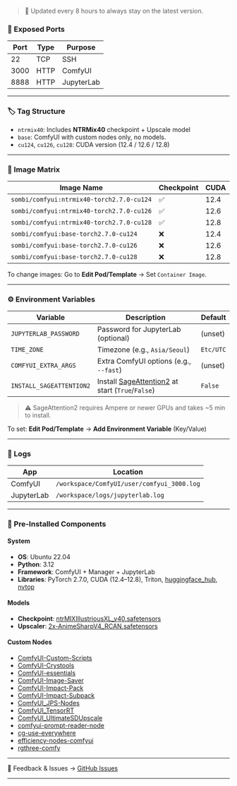 > 🔄 Updated every 8 hours to always stay on the latest version.

### 🔌 Exposed Ports

| Port | Type | Purpose    |
| ---- | ---- | ---------- |
| 22   | TCP  | SSH        |
| 3000 | HTTP | ComfyUI    |
| 8888 | HTTP | JupyterLab |

---

### 🏷️ Tag Structure

* `ntrmix40`: Includes **NTRMix40** checkpoint + Upscale model
* `base`: ComfyUI with custom nodes only, no models.
* `cu124`, `cu126`, `cu128`: CUDA version (12.4 / 12.6 / 12.8)

---

### 🧱 Image Matrix

| Image Name                  | Checkpoint | CUDA |
| --------------------------- | ---------- | ---- |
| `sombi/comfyui:ntrmix40-torch2.7.0-cu124` | ✅          | 12.4 |
| `sombi/comfyui:ntrmix40-torch2.7.0-cu126` | ✅          | 12.6 |
| `sombi/comfyui:ntrmix40-torch2.7.0-cu128` | ✅          | 12.8 |
| `sombi/comfyui:base-torch2.7.0-cu124`     | ❌          | 12.4 |
| `sombi/comfyui:base-torch2.7.0-cu126`     | ❌          | 12.6 |
| `sombi/comfyui:base-torch2.7.0-cu128`     | ❌          | 12.8 |

To change images: Go to **Edit Pod/Template** → Set `Container Image`.

---

### ⚙️ Environment Variables

| Variable                 | Description                                                                                 | Default   |
| ------------------------ | ------------------------------------------------------------------------------------------- | --------- |
| `JUPYTERLAB_PASSWORD`    | Password for JupyterLab (optional)                                                          | (unset)   |
| `TIME_ZONE`              | Timezone (e.g., `Asia/Seoul`)                                                               | `Etc/UTC` |
| `COMFYUI_EXTRA_ARGS`     | Extra ComfyUI options (e.g., `--fast`)                                                      | (unset)   |
| `INSTALL_SAGEATTENTION2` | Install [SageAttention2](https://github.com/thu-ml/SageAttention) at start (`True`/`False`) | `False`   |

> ⚠️ SageAttention2 requires Ampere or newer GPUs and takes \~5 min to install.

To set: **Edit Pod/Template** → **Add Environment Variable** (Key/Value)

---

### 📁 Logs

| App        | Location                                   |
| ---------- | ------------------------------------------ |
| ComfyUI    | `/workspace/ComfyUI/user/comfyui_3000.log` |
| JupyterLab | `/workspace/logs/jupyterlab.log`           |

---

### 🧩 Pre-Installed Components

#### System

* **OS**: Ubuntu 22.04
* **Python**: 3.12
* **Framework**: ComfyUI + Manager + JupyterLab
* **Libraries**: PyTorch 2.7.0, CUDA (12.4–12.8), Triton, [huggingface_hub](https://huggingface.co/docs/huggingface_hub), [nvtop](https://github.com/Syllo/nvtop)

#### Models

* **Checkpoint**: [ntrMIXIllustriousXL_v40.safetensors](https://civitai.com/models/926443?modelVersionId=1061268)
* **Upscaler**: [2x-AnimeSharpV4_RCAN.safetensors](https://huggingface.co/Kim2091/2x-AnimeSharpV4)

#### Custom Nodes

* [ComfyUI-Custom-Scripts](https://github.com/pythongosssss/ComfyUI-Custom-Scripts)
* [ComfyUI-Crystools](https://github.com/crystian/ComfyUI-Crystools)
* [ComfyUI-essentials](https://github.com/cubiq/ComfyUI_essentials)
* [ComfyUI-Image-Saver](https://github.com/alexopus/ComfyUI-Image-Saver)
* [ComfyUI-Impact-Pack](https://github.com/ltdrdata/ComfyUI-Impact-Pack)
* [ComfyUI-Impact-Subpack](https://github.com/ltdrdata/ComfyUI-Impact-Subpack)
* [ComfyUI\_JPS-Nodes](https://github.com/JPS-GER/ComfyUI_JPS-Nodes)
* [ComfyUI\_TensorRT](https://github.com/comfyanonymous/ComfyUI_TensorRT)
* [ComfyUI\_UltimateSDUpscale](https://github.com/ssitu/ComfyUI_UltimateSDUpscale)
* [comfyui-prompt-reader-node](https://github.com/receyuki/comfyui-prompt-reader-node)
* [cg-use-everywhere](https://github.com/chrisgoringe/cg-use-everywhere)
* [efficiency-nodes-comfyui](https://github.com/jags111/efficiency-nodes-comfyui)
* [rgthree-comfy](https://github.com/rgthree/rgthree-comfy)

---

💬 Feedback & Issues → [GitHub Issues](https://github.com/somb1/ComfyUI-Docker-RP/issues)

---

